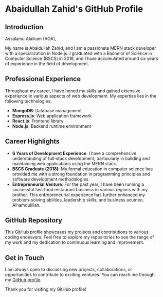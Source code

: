 # Abaidullah Zahid's GitHub Profile

## Introduction
Assalamu Alaikum (AOA),

My name is Abaidullah Zahid, and I am a passionate MERN stack developer with a specialization in Node.js. I graduated with a Bachelor of Science in Computer Science (BSCS) in 2018, and I have accumulated around six years of experience in the field of development.

## Professional Experience
Throughout my career, I have honed my skills and gained extensive experience in various aspects of web development. My expertise lies in the following technologies:
- **MongoDB**: Database management
- **Express.js**: Web application framework
- **React.js**: Frontend library
- **Node.js**: Backend runtime environment

## Career Highlights
- **6 Years of Development Experience**: I have a comprehensive understanding of full-stack development, particularly in building and maintaining web applications using the MERN stack.
- **BSCS Graduate (2018)**: My formal education in computer science has provided me with a strong foundation in programming principles and software development methodologies.
- **Entrepreneurial Venture**: For the past year, I have been running a successful fast food restaurant business in various regions with my brother. This entrepreneurial experience has further enhanced my problem-solving abilities, leadership skills, and business acumen. Alhamdulillah.

## GitHub Repository
This GitHub profile showcases my projects and contributions to various coding endeavors. Feel free to explore my repositories to see the range of my work and my dedication to continuous learning and improvement.

## Get in Touch
I am always open to discussing new projects, collaborations, or opportunities to contribute to exciting ventures. You can reach me through my [GitHub profile](https://github.com/abaidmalik243).

Thank you for visiting my GitHub profile!
